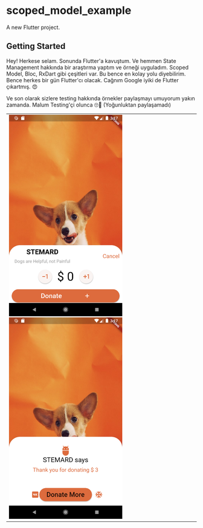 # scoped_model_example

A new Flutter project.

## Getting Started

Hey! Herkese selam. Sonunda Flutter'a kavuştum. Ve hemmen State Management hakkında bir araştırma yaptım ve örneği uyguladım. Scoped Model, Bloc, RxDart gibi çeşitleri var. Bu bence en kolay yolu diyebilirim. Bence herkes bir gün Flutter'cı olacak. Cağnım Google iyiki de Flutter çıkartmış. 😍<br/>

Ve son olarak sizlere testing hakkında örnekler paylaşmayı umuyorum yakın zamanda. Malum Testing'çi olunca 🙄😤 (Yoğunluktan paylaşamadı) </br>

<table>
  <tr>
    <td>
<img src= "https://github.com/Bucerella/ScopedModel/blob/master/images/ss1.png" width=300> 
<img src = "https://github.com/Bucerella/ScopedModel/blob/master/images/ss2.png" width = 300>
    </td>
    </tr>
